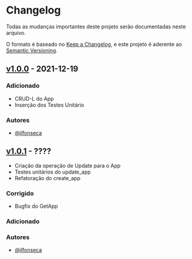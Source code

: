 # Changelog

Todas as mudanças importantes deste projeto serão documentadas neste arquivo.

O formato é baseado no [Keep a Changelog](https://keepachangelog.com/pt-BR/1.0.0/), e este projeto é aderente ao [Semantic Versioning](https://semver.org/spec/v2.0.0.html).

## [v1.0.0](https://github.com/jfonseca85/aws-sdk-dynamodb-expression/releases/tag/v1.0.0) - 2021-12-19

### Adicionado

- CRUD-L do App
- Inserção dos Testes Unitário


### Autores

- [@jlfonseca](https://github.com/jfonseca85)

## [v1.0.1](https://github.com/jfonseca85/aws-sdk-dynamodb-expression/releases/tag/v1.0.1) - ????
- Criação da operação de Update para o App
- Testes unitários do update_app
- Refatoração do create_app

### Corrigido

- Bugfix do GetApp

### Adicionado


### Autores

- [@jlfonseca](https://github.com/jfonseca85)
